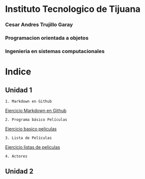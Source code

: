 # Instituto Tecnologico de Tijuana

### Cesar Andres Trujillo Garay

### Programacion orientada a objetos

### Ingenieria en sistemas computacionales

# Indice

## Unidad 1
    1. Markdown en Github 
    
[Ejercicio Markdown en Github](Setup/README.md)

    2. Programa básico Películas

[Ejercicio basico peliculas](Programa_basico_peliculas/README.md)

    3. Lista de Películas

[Ejercicio listas de peliculas](Lista_peliculas/README.md)

    4. Actores 
   
## Unidad 2
